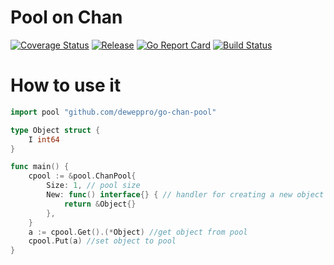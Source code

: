 # Pool on Chan

[![Coverage Status](https://coveralls.io/repos/github/deweppro/go-chan-pool/badge.svg?branch=master)](https://coveralls.io/github/deweppro/go-chan-pool?branch=master)
[![Release](https://img.shields.io/github/release/deweppro/go-chan-pool.svg?style=flat-square)](https://github.com/deweppro/go-chan-pool/releases/latest)
[![Go Report Card](https://goreportcard.com/badge/github.com/deweppro/go-chan-pool)](https://goreportcard.com/report/github.com/deweppro/go-chan-pool)
[![Build Status](https://travis-ci.com/deweppro/go-chan-pool.svg?branch=master)](https://travis-ci.com/deweppro/go-chan-pool)

# How to use it

```go
import pool "github.com/deweppro/go-chan-pool"

type Object struct {
	I int64
}

func main() {
	cpool := &pool.ChanPool{
		Size: 1, // pool size
		New: func() interface{} { // handler for creating a new object in pool
			return &Object{}
		},
	}
	a := cpool.Get().(*Object) //get object from pool
	cpool.Put(a) //set object to pool
}
```